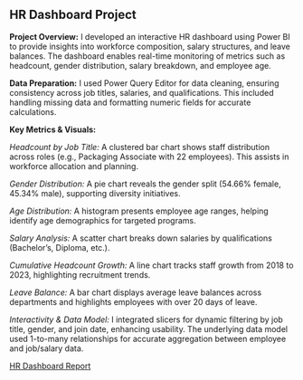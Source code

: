 ## HR Dashboard Project 
**Project Overview:** I developed an interactive HR dashboard using Power BI to provide insights into workforce composition, salary structures, and leave balances. The dashboard enables real-time monitoring of metrics such as headcount, gender distribution, salary breakdown, and employee age.

**Data Preparation:** I used Power Query Editor for data cleaning, ensuring consistency across job titles, salaries, and qualifications. This included handling missing data and formatting numeric fields for accurate calculations.

**Key Metrics & Visuals:**

*Headcount by Job Title:* A clustered bar chart shows staff distribution across roles (e.g., Packaging Associate with 22 employees). This assists in workforce allocation and planning.

*Gender Distribution:* A pie chart reveals the gender split (54.66% female, 45.34% male), supporting diversity initiatives.

*Age Distribution:* A histogram presents employee age ranges, helping identify age demographics for targeted programs.

*Salary Analysis:* A scatter chart breaks down salaries by qualifications (Bachelor’s, Diploma, etc.).

*Cumulative Headcount Growth:* A line chart tracks staff growth from 2018 to 2023, highlighting recruitment trends.

*Leave Balance:* A bar chart displays average leave balances across departments and highlights employees with over 20 days of leave.

*Interactivity & Data Model:* I integrated slicers for dynamic filtering by job title, gender, and join date, enhancing usability. The underlying data model used 1-to-many relationships for accurate aggregation between employee and job/salary data.

[HR Dashboard Report](HRDashboard.pdf)
